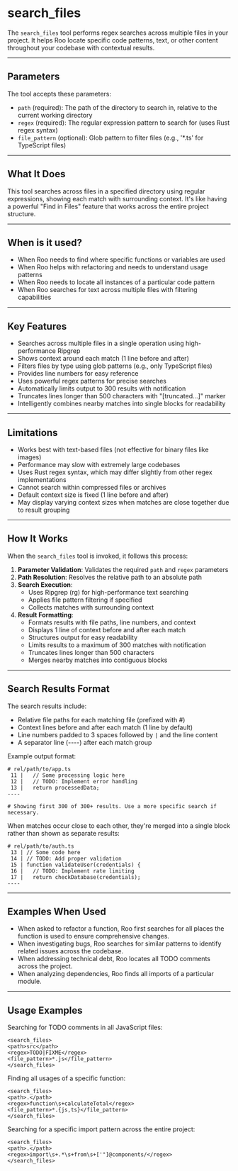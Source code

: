 
# search_files

The `search_files` tool performs regex searches across multiple files in your project. It helps Roo locate specific code patterns, text, or other content throughout your codebase with contextual results.

---

## Parameters

The tool accepts these parameters:

- `path` (required): The path of the directory to search in, relative to the current working directory
- `regex` (required): The regular expression pattern to search for (uses Rust regex syntax)
- `file_pattern` (optional): Glob pattern to filter files (e.g., '*.ts' for TypeScript files)

---

## What It Does

This tool searches across files in a specified directory using regular expressions, showing each match with surrounding context. It's like having a powerful "Find in Files" feature that works across the entire project structure.

---

## When is it used?

- When Roo needs to find where specific functions or variables are used
- When Roo helps with refactoring and needs to understand usage patterns
- When Roo needs to locate all instances of a particular code pattern
- When Roo searches for text across multiple files with filtering capabilities

---

## Key Features

- Searches across multiple files in a single operation using high-performance Ripgrep
- Shows context around each match (1 line before and after)
- Filters files by type using glob patterns (e.g., only TypeScript files)
- Provides line numbers for easy reference
- Uses powerful regex patterns for precise searches
- Automatically limits output to 300 results with notification
- Truncates lines longer than 500 characters with "[truncated...]" marker
- Intelligently combines nearby matches into single blocks for readability

---

## Limitations

- Works best with text-based files (not effective for binary files like images)
- Performance may slow with extremely large codebases
- Uses Rust regex syntax, which may differ slightly from other regex implementations
- Cannot search within compressed files or archives
- Default context size is fixed (1 line before and after)
- May display varying context sizes when matches are close together due to result grouping

---

## How It Works

When the `search_files` tool is invoked, it follows this process:

1. **Parameter Validation**: Validates the required `path` and `regex` parameters
2. **Path Resolution**: Resolves the relative path to an absolute path
3. **Search Execution**:
   - Uses Ripgrep (rg) for high-performance text searching
   - Applies file pattern filtering if specified
   - Collects matches with surrounding context
4. **Result Formatting**:
   - Formats results with file paths, line numbers, and context
   - Displays 1 line of context before and after each match
   - Structures output for easy readability
   - Limits results to a maximum of 300 matches with notification
   - Truncates lines longer than 500 characters
   - Merges nearby matches into contiguous blocks

---

## Search Results Format

The search results include:

- Relative file paths for each matching file (prefixed with #)
- Context lines before and after each match (1 line by default)
- Line numbers padded to 3 spaces followed by ` | ` and the line content
- A separator line (----) after each match group

Example output format:
```
# rel/path/to/app.ts
 11 |   // Some processing logic here
 12 |   // TODO: Implement error handling
 13 |   return processedData;
----

# Showing first 300 of 300+ results. Use a more specific search if necessary.
```

When matches occur close to each other, they're merged into a single block rather than shown as separate results:

```
# rel/path/to/auth.ts
 13 | // Some code here
 14 | // TODO: Add proper validation
 15 | function validateUser(credentials) {
 16 |   // TODO: Implement rate limiting
 17 |   return checkDatabase(credentials);
----
```

---

## Examples When Used

- When asked to refactor a function, Roo first searches for all places the function is used to ensure comprehensive changes.
- When investigating bugs, Roo searches for similar patterns to identify related issues across the codebase.
- When addressing technical debt, Roo locates all TODO comments across the project.
- When analyzing dependencies, Roo finds all imports of a particular module.

---

## Usage Examples

Searching for TODO comments in all JavaScript files:
```
<search_files>
<path>src</path>
<regex>TODO|FIXME</regex>
<file_pattern>*.js</file_pattern>
</search_files>
```

Finding all usages of a specific function:
```
<search_files>
<path>.</path>
<regex>function\s+calculateTotal</regex>
<file_pattern>*.{js,ts}</file_pattern>
</search_files>
```

Searching for a specific import pattern across the entire project:
```
<search_files>
<path>.</path>
<regex>import\s+.*\s+from\s+['"]@components/</regex>
</search_files>
```
